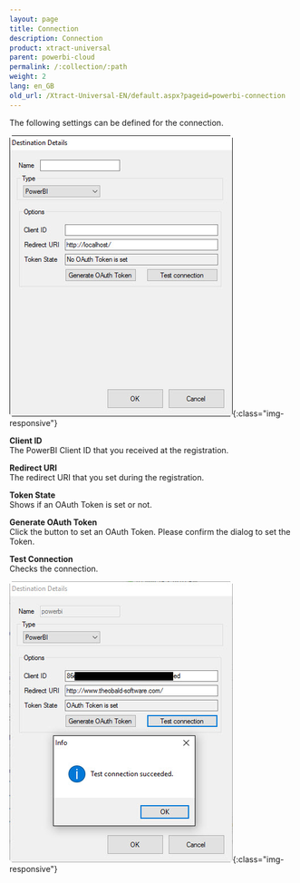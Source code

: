 ```yaml
---
layout: page
title: Connection
description: Connection
product: xtract-universal
parent: powerbi-cloud
permalink: /:collection/:path
weight: 2
lang: en_GB
old_url: /Xtract-Universal-EN/default.aspx?pageid=powerbi-connection
---
```


The following settings can be defined for the connection. 

![powerbi-connection-0](/img/content/powerbi-connection-0.jpg){:class="img-responsive"}

**Client ID** <br> 
The PowerBI Client ID that you received at the registration. 

**Redirect URI** <br>
The redirect URI that you set during the registration. 

**Token State** <br>
Shows if an OAuth Token is set or not. 

**Generate OAuth Token** <br>
Click the button to set an OAuth Token. 
Please confirm the dialog to set the Token. 

**Test Connection** <br>
Checks the connection. 

![powerbi-connection](/img/content/powerbi-connection.jpg){:class="img-responsive"}